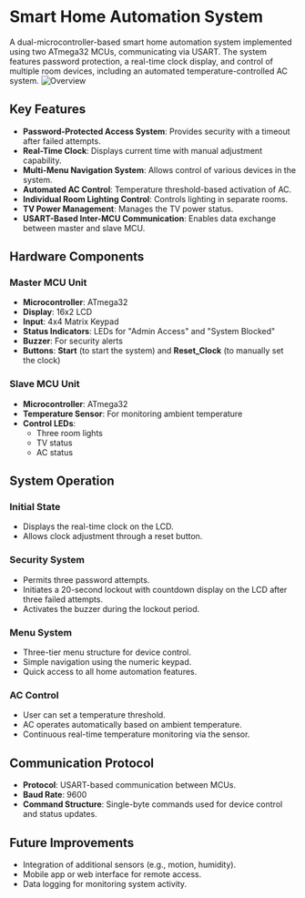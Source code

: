 
# Smart Home Automation System

A dual-microcontroller-based smart home automation system implemented using two ATmega32 MCUs, communicating via USART. The system features password protection, a real-time clock display, and control of multiple room devices, including an automated temperature-controlled AC system.
![Overview](https://github.com/user-attachments/assets/eff8ad9f-1132-4087-9d36-6fcd80404894)

## Key Features

- **Password-Protected Access System**: Provides security with a timeout after failed attempts.
- **Real-Time Clock**: Displays current time with manual adjustment capability.
- **Multi-Menu Navigation System**: Allows control of various devices in the system.
- **Automated AC Control**: Temperature threshold-based activation of AC.
- **Individual Room Lighting Control**: Controls lighting in separate rooms.
- **TV Power Management**: Manages the TV power status.
- **USART-Based Inter-MCU Communication**: Enables data exchange between master and slave MCU.

## Hardware Components

### Master MCU Unit

- **Microcontroller**: ATmega32
- **Display**: 16x2 LCD
- **Input**: 4x4 Matrix Keypad
- **Status Indicators**: LEDs for "Admin Access" and "System Blocked"
- **Buzzer**: For security alerts
- **Buttons**: **Start** (to start the system) and **Reset_Clock** (to manually set the clock)

### Slave MCU Unit

- **Microcontroller**: ATmega32
- **Temperature Sensor**: For monitoring ambient temperature
- **Control LEDs**:
  - Three room lights
  - TV status
  - AC status

## System Operation

### Initial State

- Displays the real-time clock on the LCD.
- Allows clock adjustment through a reset button.

### Security System

- Permits three password attempts.
- Initiates a 20-second lockout with countdown display on the LCD after three failed attempts.
- Activates the buzzer during the lockout period.

### Menu System

- Three-tier menu structure for device control.
- Simple navigation using the numeric keypad.
- Quick access to all home automation features.

### AC Control

- User can set a temperature threshold.
- AC operates automatically based on ambient temperature.
- Continuous real-time temperature monitoring via the sensor.

## Communication Protocol

- **Protocol**: USART-based communication between MCUs.
- **Baud Rate**: 9600
- **Command Structure**: Single-byte commands used for device control and status updates.

## Future Improvements

- Integration of additional sensors (e.g., motion, humidity).
- Mobile app or web interface for remote access.
- Data logging for monitoring system activity.
